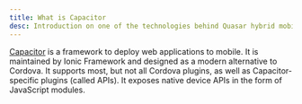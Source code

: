 ```yaml
---
title: What is Capacitor
desc: Introduction on one of the technologies behind Quasar hybrid mobile apps.
---
```


[Capacitor](https://capacitor.ionicframework.com) is a framework to deploy web applications to mobile. It is maintained by Ionic Framework and designed as a modern alternative to Cordova. It supports most, but not all Cordova plugins, as well as Capacitor-specific plugins (called APIs). It exposes native device APIs in the form of JavaScript modules.
